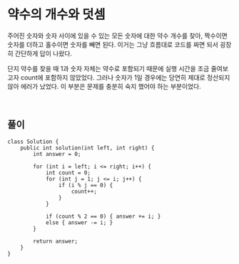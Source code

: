 # 약수의 개수와 덧셈
주어진 숫자와 숫자 사이에 있을 수 있는 모든 숫자에 대한 약수 개수를 찾아, 짝수이면 숫자를 더하고 홀수이면 숫자를 빼면 된다.
이거는 그냥 흐름대로 코드를 짜면 되서 굉장히 간단하게 답이 나왔다.

단지 약수를 찾을 때 1과 숫자 자체는 약수로 포함되기 때문에 실행 시간을 조금 줄여보고자 count에 포함하지 않았었다.
그러나 숫자가 1일 경우에는 당연히 제대로 정산되지 않아 에러가 났었다.
이 부분은 문제를 충분히 숙지 했어야 하는 부분이었다.

<br>

## 풀이
```
class Solution {
    public int solution(int left, int right) {
        int answer = 0;
        
        for (int i = left; i <= right; i++) {
            int count = 0;
            for (int j = 1; j <= i; j++) {
                if (i % j == 0) {
                    count++;
                }
            }
            
            if (count % 2 == 0) { answer += i; } 
            else { answer -= i; }
        }
        
        return answer;
    }
}
```

<br>
